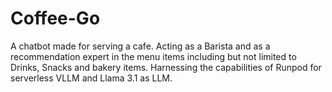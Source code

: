 # Coffee-Go
A chatbot made for serving a cafe. Acting as a Barista and as a recommendation expert in the menu items including but not limited to Drinks, Snacks and bakery items. Harnessing the capabilities of Runpod for serverless VLLM and Llama 3.1 as LLM.

